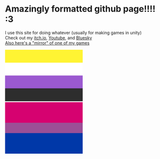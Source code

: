 # Amazingly formatted github page!!!! :3

I use this site for doing whatever (usually for making games in unity)  
Check out my [itch.io](https://deltav2.itch.io), [Youtube](https://www.youtube.com/@DeltaV_), and [Bluesky](https://bsky.app/profile/deltav0.bsky.social)  
[Also here's a "mirror" of one of my games](https://delta-airlines-ig.github.io/Dash-With-The-Fireball-Etc/ )  

<img src="Nonbinary_flag.svg.png" width="256" height="170"> <img src="Bisexual_Pride_Flag.svg.png" width="256" height="170">
